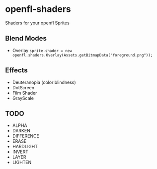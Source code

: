 # openfl-shaders
Shaders for your openfl Sprites

## Blend Modes

* Overlay `sprite.shader = new openfl.shaders.Overlay(Assets.getBitmapData("foreground.png"));`

## Effects

* Deuteranopia (color blindness)
* DotScreen
* Film Shader
* GrayScale

## TODO

* ALPHA					
* DARKEN					
* DIFFERENCE				
* ERASE					
* HARDLIGHT				
* INVERT					
* LAYER					
* LIGHTEN					

